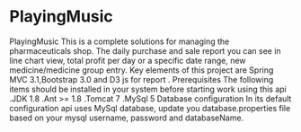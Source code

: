 # PlayingMusic
PlayingMusic  This is a complete solutions for managing the pharmaceuticals shop. The daily purchase and sale report you can see in line chart view, total profit per day or a specific date range, new medicine/medicine group entry. Key elements of this project are Spring MVC 3.1,Bootstrap 3.0 and D3 js for report . Prerequisites  The following items should be installed in your system before starting work using this api  .JDK 1.8 .Ant >= 1.8  .Tomcat 7  .MySql 5 Database configuration  In its default configuration api uses MySql database, update you database.properties file based on your mysql username, password and databaseName.
